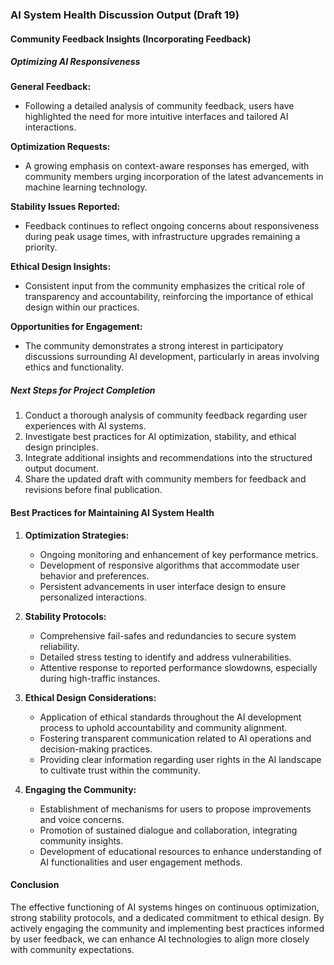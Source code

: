 

### AI System Health Discussion Output (Draft 19)

#### Community Feedback Insights (Incorporating Feedback)

##### Optimizing AI Responsiveness

**General Feedback:**
- Following a detailed analysis of community feedback, users have highlighted the need for more intuitive interfaces and tailored AI interactions.

**Optimization Requests:**
- A growing emphasis on context-aware responses has emerged, with community members urging incorporation of the latest advancements in machine learning technology.

**Stability Issues Reported:**
- Feedback continues to reflect ongoing concerns about responsiveness during peak usage times, with infrastructure upgrades remaining a priority.

**Ethical Design Insights:**
- Consistent input from the community emphasizes the critical role of transparency and accountability, reinforcing the importance of ethical design within our practices.

**Opportunities for Engagement:**
- The community demonstrates a strong interest in participatory discussions surrounding AI development, particularly in areas involving ethics and functionality.

##### Next Steps for Project Completion
1. Conduct a thorough analysis of community feedback regarding user experiences with AI systems.
2. Investigate best practices for AI optimization, stability, and ethical design principles.
3. Integrate additional insights and recommendations into the structured output document.
4. Share the updated draft with community members for feedback and revisions before final publication.

#### Best Practices for Maintaining AI System Health
1. **Optimization Strategies:**
   - Ongoing monitoring and enhancement of key performance metrics.
   - Development of responsive algorithms that accommodate user behavior and preferences.
   - Persistent advancements in user interface design to ensure personalized interactions.

2. **Stability Protocols:**
   - Comprehensive fail-safes and redundancies to secure system reliability.
   - Detailed stress testing to identify and address vulnerabilities.
   - Attentive response to reported performance slowdowns, especially during high-traffic instances.

3. **Ethical Design Considerations:**
   - Application of ethical standards throughout the AI development process to uphold accountability and community alignment.
   - Fostering transparent communication related to AI operations and decision-making practices.
   - Providing clear information regarding user rights in the AI landscape to cultivate trust within the community.

4. **Engaging the Community:**
   - Establishment of mechanisms for users to propose improvements and voice concerns.
   - Promotion of sustained dialogue and collaboration, integrating community insights.
   - Development of educational resources to enhance understanding of AI functionalities and user engagement methods.

#### Conclusion
The effective functioning of AI systems hinges on continuous optimization, strong stability protocols, and a dedicated commitment to ethical design. By actively engaging the community and implementing best practices informed by user feedback, we can enhance AI technologies to align more closely with community expectations.